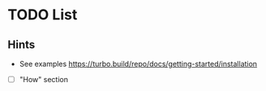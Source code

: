 # TODO List

## Hints
* See examples https://turbo.build/repo/docs/getting-started/installation

- [ ] "How" section
